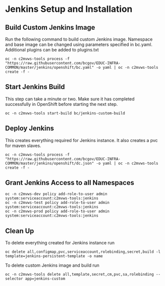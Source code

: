 # Jenkins Setup and Installation 

## Build Custom Jenkins Image
Run the following command to build custom Jenkins image.  Namespace and base image can be changed using parameters specified in bc.yaml.  Additional plugins can be added to plugins.txt
```
oc -n c2mvws-tools process -f "https://raw.githubusercontent.com/bcgov/EDUC-INFRA-COMMON/master/jenkins/openshift/bc.yaml" -o yaml | oc -n c2mvws-tools create -f -
```

## Start Jenkins Build
This step can take a minute or two.  Make sure it has completed successfully in OpenShift before starting the next step.
```
oc -n c2mvws-tools start-build bc/jenkins-custom-build
```

## Deploy Jenkins
This creates everything required for Jenkins instance.  It also creates a pvc for maven slaves. 
```
oc -n c2mvws-tools process -f "https://raw.githubusercontent.com/bcgov/EDUC-INFRA-COMMON/master/jenkins/openshift/dc.json" -o yaml | oc -n c2mvws-tools create -f -
```

## Grant Jenkins Access to all Namespaces
```
oc -n c2mvws-dev policy add-role-to-user admin system:serviceaccount:c2mvws-tools:jenkins
oc -n c2mvws-test policy add-role-to-user admin system:serviceaccount:c2mvws-tools:jenkins
oc -n c2mvws-prod policy add-role-to-user admin system:serviceaccount:c2mvws-tools:jenkins
```

## Clean Up
To delete everything created for Jenkins instance run
```
oc delete all,configmap,pvc,serviceaccount,rolebinding,secret,build -l template=jenkins-persistent-template -o name
```
To delete custom Jenkins image and build run
```
oc -n c2mvws-tools delete all,template,secret,cm,pvc,sa,rolebinding --selector app=jenkins-custom
```
